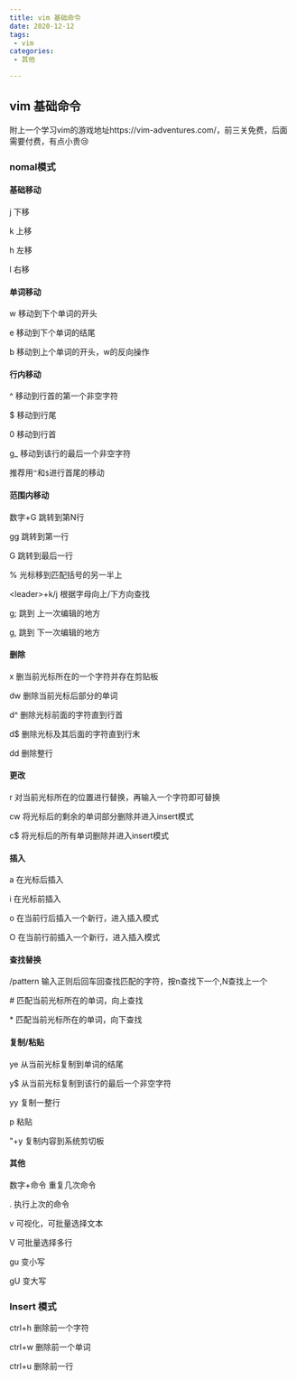 ```yaml
---
title: vim 基础命令
date: 2020-12-12
tags:
 - vim
categories:
 - 其他

---
```




## vim 基础命令

附上一个学习vim的游戏地址https://vim-adventures.com/，前三关免费，后面需要付费，有点小贵😢

### nomal模式

#### 基础移动

j	下移

k   上移

h   左移

l	右移

#### 单词移动

w	移动到下个单词的开头 

e	移动到下个单词的结尾

b	移动到上个单词的开头，w的反向操作

#### 行内移动

^	移动到行首的第一个非空字符

$	移动到行尾

0	移动到行首

g_  移动到该行的最后一个非空字符

推荐用`^`和`$`进行首尾的移动

#### 范围内移动

数字+G	跳转到第N行

gg	跳转到第一行

G	跳转到最后一行

%	光标移到匹配括号的另一半上

\<leader>+k/j  根据字母向上/下方向查找

g;	跳到 上一次编辑的地方

g,	跳到 下一次编辑的地方

#### 删除

x	删当前光标所在的一个字符并存在剪贴板

dw	删除当前光标后部分的单词

d^   删除光标前面的字符直到行首

d$   删除光标及其后面的字符直到行末

dd	删除整行

#### 更改

r	对当前光标所在的位置进行替换，再输入一个字符即可替换

cw	将光标后的剩余的单词部分删除并进入insert模式 

c$	将光标后的所有单词删除并进入insert模式

#### 插入

a	在光标后插入

i	在光标前插入

o	在当前行后插入一个新行，进入插入模式

O	在当前行前插入一个新行，进入插入模式

####  查找替换

/pattern	输入正则后回车回查找匹配的字符，按n查找下一个,N查找上一个

\#	匹配当前光标所在的单词，向上查找

\*	匹配当前光标所在的单词，向下查找

#### 复制/粘贴

ye	从当前光标复制到单词的结尾

y$	从当前光标复制到该行的最后一个非空字符

yy	复制一整行

p	粘贴

"+y  复制内容到系统剪切板

#### 其他

数字+命令	重复几次命令

. 	执行上次的命令

v 可视化，可批量选择文本

V	可批量选择多行

gu 变小写

gU 变大写

### Insert 模式

ctrl+h 删除前一个字符

ctrl+w 删除前一个单词

ctrl+u 删除前一行

